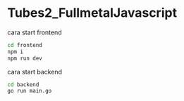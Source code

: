 # Tubes2_FullmetalJavascript

cara start frontend
```bash
cd frontend
npm i
npm run dev
```

cara start backend
```bash
cd backend
go run main.go
```